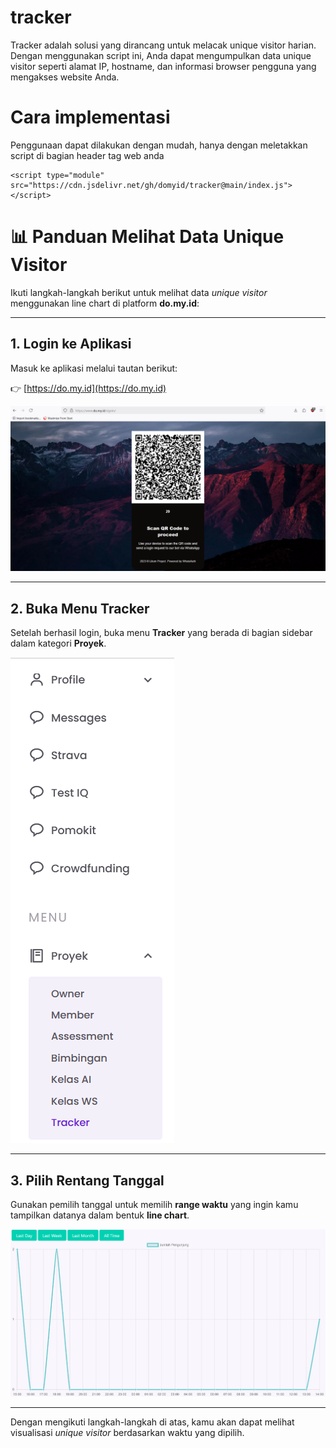 # tracker
Tracker adalah solusi yang dirancang untuk melacak unique visitor harian. Dengan menggunakan script ini, Anda dapat mengumpulkan data unique visitor seperti alamat IP, hostname, dan informasi browser pengguna yang mengakses website Anda.

# Cara implementasi
Penggunaan dapat dilakukan dengan mudah, hanya dengan meletakkan script di bagian header tag web anda
```
<script type="module" src="https://cdn.jsdelivr.net/gh/domyid/tracker@main/index.js"></script>
```

# 📊 Panduan Melihat Data Unique Visitor

Ikuti langkah-langkah berikut untuk melihat data *unique visitor* menggunakan line chart di platform **do.my.id**:

---

## 1. Login ke Aplikasi

Masuk ke aplikasi melalui tautan berikut:

👉 [https://do.my.id](https://do.my.id)

![Tampilan halaman login](img/image.png)

---

## 2. Buka Menu Tracker

Setelah berhasil login, buka menu **Tracker** yang berada di bagian sidebar dalam kategori **Proyek**.

![Menu Tracker di sidebar](img/image-1.png)

---

## 3. Pilih Rentang Tanggal

Gunakan pemilih tanggal untuk memilih **range waktu** yang ingin kamu tampilkan datanya dalam bentuk **line chart**.

![Pilih range tanggal](img/image-2.png)

---

Dengan mengikuti langkah-langkah di atas, kamu akan dapat melihat visualisasi *unique visitor* berdasarkan waktu yang dipilih.